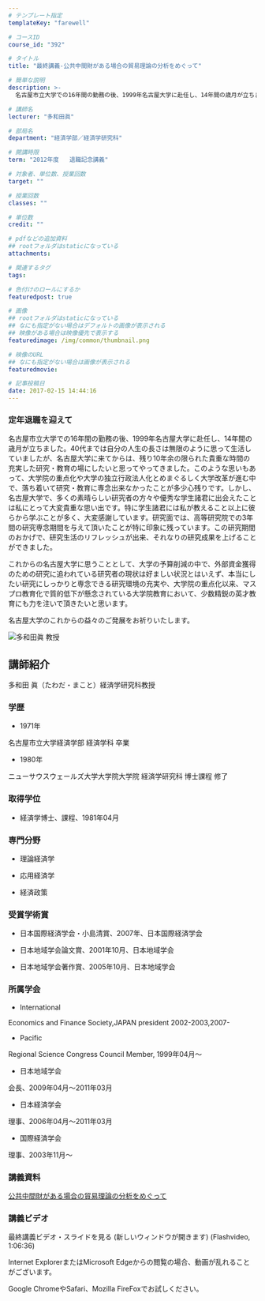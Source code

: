```yaml
---
# テンプレート指定
templateKey: "farewell"

# コースID
course_id: "392"

# タイトル
title: "最終講義-公共中間財がある場合の貿易理論の分析をめぐって"

# 簡単な説明
description: >-
  名古屋市立大学での16年間の勤務の後、1999年名古屋大学に赴任し、14年間の歳月が立ちました。40代までは自分の人生の長さは無限のように思って生活していましたが、名古屋大学に来てからは、残り10...

# 講師名
lecturer: "多和田眞"

# 部局名
department: "経済学部／経済学研究科"

# 開講時限
term: "2012年度	退職記念講義"

# 対象者、単位数、授業回数
target: ""

# 授業回数
classes: ""

# 単位数
credit: ""

# pdfなどの追加資料
## rootフォルダはstaticになっている
attachments: 

# 関連するタグ
tags:

# 色付けのロールにするか
featuredpost: true

# 画像
## rootフォルダはstaticになっている
## なにも指定がない場合はデフォルトの画像が表示される
## 映像がある場合は映像優先で表示する
featuredimage: /img/common/thumbnail.png

# 映像のURL
## なにも指定がない場合は画像が表示される
featuredmovie: 

# 記事投稿日
date: 2017-02-15 14:44:16
---
```


### 定年退職を迎えて

名古屋市立大学での16年間の勤務の後、1999年名古屋大学に赴任し、14年間の歳月が立ちました。40代までは自分の人生の長さは無限のように思って生活していましたが、名古屋大学に来てからは、残り10年余の限られた貴重な時間の充実した研究・教育の場にしたいと思ってやってきました。このような思いもあって、大学院の重点化や大学の独立行政法人化とめまぐるしく大学改革が進む中で、落ち着いて研究・教育に専念出来なかったことが多少心残りです。しかし、名古屋大学で、多くの素晴らしい研究者の方々や優秀な学生諸君に出会えたことは私にとって大変貴重な思い出です。特に学生諸君には私が教えること以上に彼らから学ぶことが多く、大変感謝しています。研究面では、高等研究院での3年間の研究専念期間を与えて頂いたことが特に印象に残っています。この研究期間のおかげで、研究生活のリフレッシュが出来、それなりの研究成果を上げることができました。

これからの名古屋大学に思うこととして、大学の予算削減の中で、外部資金獲得のための研究に追われている研究者の現状は好ましい状況とはいえず、本当にしたい研究にしっかりと専念できる研究環境の充実や、大学院の重点化以来、マスプロ教育化で質的低下が懸念されている大学院教育において、少数精鋭の英才教育にも力を注いで頂きたいと思います。

名古屋大学のこれからの益々のご発展をお祈りいたします。

![多和田眞 教授](/files/392/s_H24tawada_facephoto.jpg) 

## 講師紹介

多和田 眞（たわだ・まこと）経済学研究科教授

### 学歴

* 1971年

名古屋市立大学経済学部 経済学科 卒業

* 1980年

ニューサウスウェールズ大学大学院大学院 経済学研究科 博士課程 修了

### 取得学位

* 経済学博士、課程、1981年04月

### 専門分野

* 理論経済学

* 応用経済学

* 経済政策

### 受賞学術賞

* 日本国際経済学会・小島清賞、2007年、日本国際経済学会

* 日本地域学会論文賞、2001年10月、日本地域学会

* 日本地域学会著作賞、2005年10月、日本地域学会

### 所属学会

* International

Economics and Finance Society,JAPAN president 2002-2003,2007-

* Pacific

Regional Science Congress Council Member, 1999年04月〜

* 日本地域学会

会長、2009年04月〜2011年03月

* 日本経済学会

理事、2006年04月〜2011年03月

* 国際経済学会

理事、2003年11月〜

### 講義資料

[公共中間財がある場合の貿易理論の分析をめぐって](/files/392/H24tawadaLL_revision_materials.pdf) 

### 講義ビデオ

最終講義ビデオ・スライドを見る (新しいウィンドウが開きます) (Flashvideo, 1:06:36)

Internet ExplorerまたはMicrosoft Edgeからの閲覧の場合、動画が乱れることがございます。

Google ChromeやSafari、Mozilla FireFoxでお試しください。